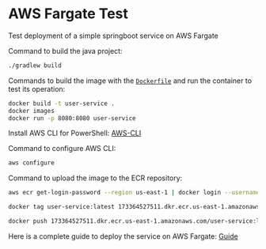 # AWS Fargate Test

Test deployment of a simple springboot service on AWS Fargate

Command to build the java project:
```bash
./gradlew build
```

Commands to build the image with the [`Dockerfile`](https://github.com/felipevcc/aws-fargate-test/blob/main/user-service/Dockerfile) and run the container to test its operation:

```bash
docker build -t user-service .
docker images
docker run -p 8080:8080 user-service
```

Install AWS CLI for PowerShell: [AWS-CLI](https://aws.amazon.com/es/cli/)

Command to configure AWS CLI:

```bash
aws configure
```

Command to upload the image to the ECR repository:

```bash
aws ecr get-login-password --region us-east-1 | docker login --username AWS --password-stdin 173364527511.dkr.ecr.us-east-1.amazonaws.com

docker tag user-service:latest 173364527511.dkr.ecr.us-east-1.amazonaws.com/user-service:latest

docker push 173364527511.dkr.ecr.us-east-1.amazonaws.com/user-service:latest
```

Here is a complete guide to deploy the service on AWS Fargate: [Guide](https://drive.google.com/file/d/1O3taCwQlVrPi3-F7cn9NKeQsUjZf9c_V/view?usp=sharing)
